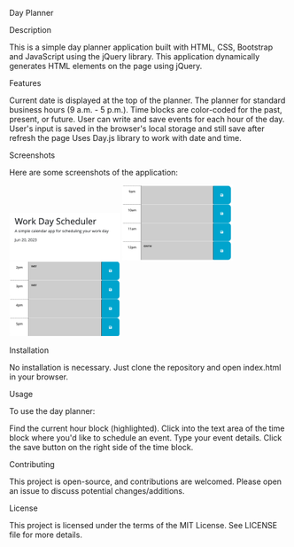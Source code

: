 Day Planner

Description

This is a simple day planner application built with HTML, CSS, Bootstrap and JavaScript using the jQuery library. This application dynamically generates HTML elements on the page using jQuery.

Features

Current date is displayed at the top of the planner.
The planner for standard business hours (9 a.m. - 5 p.m.).
Time blocks are color-coded for the past, present, or future.
User can write and save events for each hour of the day.
User's input is saved in the browser's local storage and still save after refresh the page
Uses Day.js library to work with date and time.

Screenshots

Here are some screenshots of the application:

<img src="./Assets/Screenshot%202023-06-20%20at%206.09.45%20PM.png" alt="Screenshot of the application" width="200">
<img src="./Assets/Screenshot%202023-06-20%20at%206.10.02%20PM.png" alt="Screenshot of the application" width="200">
<img src="./Assets/Screenshot%202023-06-20%20at%206.10.12%20PM.png" alt="Screenshot of the application" width="200">

Installation

No installation is necessary. Just clone the repository and open index.html in your browser.

Usage

To use the day planner:

Find the current hour block (highlighted).
Click into the text area of the time block where you'd like to schedule an event.
Type your event details.
Click the save button on the right side of the time block.

Contributing

This project is open-source, and contributions are welcomed. Please open an issue to discuss potential changes/additions.

License

This project is licensed under the terms of the MIT License. See LICENSE file for more details.